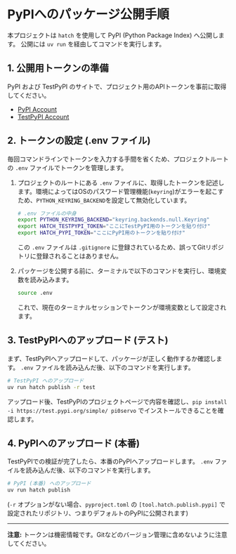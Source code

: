 # PyPIへのパッケージ公開手順

本プロジェクトは `hatch` を使用して PyPI (Python Package Index) へ公開します。
公開には `uv run` を経由してコマンドを実行します。

## 1. 公開用トークンの準備

PyPI および TestPyPI のサイトで、プロジェクト用のAPIトークンを事前に取得してください。

- [PyPI Account](https://pypi.org/manage/account/)
- [TestPyPI Account](https://test.pypi.org/manage/account/)

## 2. トークンの設定 (.env ファイル)

毎回コマンドラインでトークンを入力する手間を省くため、プロジェクトルートの `.env` ファイルでトークンを管理します。

1.  プロジェクトのルートにある `.env` ファイルに、取得したトークンを記述します。環境によってはOSのパスワード管理機能(`keyring`)がエラーを起こすため、`PYTHON_KEYRING_BACKEND`を設定して無効化しています。

    ```bash
    # .env ファイルの中身
    export PYTHON_KEYRING_BACKEND="keyring.backends.null.Keyring"
    export HATCH_TESTPYPI_TOKEN="ここにTestPyPI用のトークンを貼り付け"
    export HATCH_PYPI_TOKEN="ここにPyPI用のトークンを貼り付け"
    ```
    この `.env` ファイルは `.gitignore` に登録されているため、誤ってGitリポジトリに登録されることはありません。

2.  パッケージを公開する前に、ターミナルで以下のコマンドを実行し、環境変数を読み込みます。

    ```bash
    source .env
    ```
    これで、現在のターミナルセッションでトークンが環境変数として設定されます。

## 3. TestPyPIへのアップロード (テスト)

まず、TestPyPIへアップロードして、パッケージが正しく動作するか確認します。
`.env` ファイルを読み込んだ後、以下のコマンドを実行します。

```bash
# TestPyPI へのアップロード
uv run hatch publish -r test
```

アップロード後、TestPyPIのプロジェクトページで内容を確認し、`pip install -i https://test.pypi.org/simple/ pi0servo` でインストールできることを確認します。

## 4. PyPIへのアップロード (本番)

TestPyPIでの検証が完了したら、本番のPyPIへアップロードします。
`.env` ファイルを読み込んだ後、以下のコマンドを実行します。

```bash
# PyPI (本番) へのアップロード
uv run hatch publish
```
(`-r` オプションがない場合、`pyproject.toml` の `[tool.hatch.publish.pypi]` で設定されたリポジトリ、つまりデフォルトのPyPIに公開されます)

---
**注意:** トークンは機密情報です。Gitなどのバージョン管理に含めないように注意してください。

